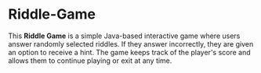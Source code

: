# Riddle-Game
This **Riddle Game** is a simple Java-based interactive game where users answer randomly selected riddles. If they answer incorrectly, they are given an option to receive a hint. The game keeps track of the player's score and allows them to continue playing or exit at any time.
